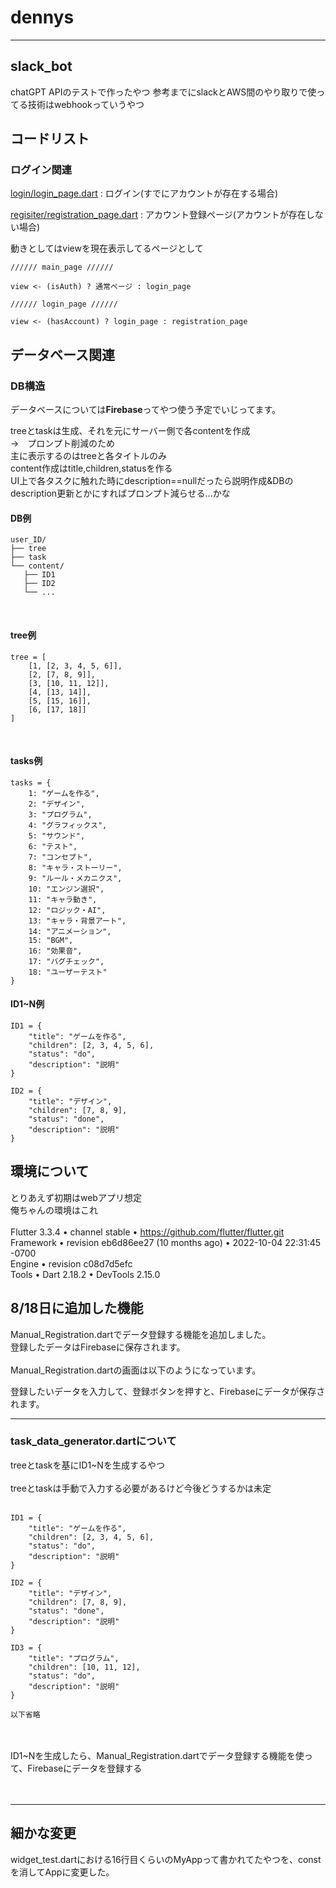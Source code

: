 # dennys

***

## slack_bot
chatGPT APIのテストで作ったやつ
参考までにslackとAWS間のやり取りで使ってる技術はwebhookっていうやつ

## コードリスト

### ログイン関連
[login/login_page.dart](dennys_web_app/lib/login/login_page.dart) : ログイン(すでにアカウントが存在する場合)

[regisiter/registration_page.dart](dennys_web_app/lib/register/registration_page.dart) : アカウント登録ページ(アカウントが存在しない場合)

動きとしてはviewを現在表示してるページとして
```
////// main_page //////

view <- (isAuth) ? 通常ページ : login_page

////// login_page //////

view <- (hasAccount) ? login_page : registration_page

```

## データベース関連

### DB構造

データベースについては**Firebase**ってやつ使う予定でいじってます。

treeとtaskは生成、それを元にサーバー側で各contentを作成<br> 
→　プロンプト削減のため<br>
主に表示するのはtreeと各タイトルのみ<br>
content作成はtitle,children,statusを作る<br>
UI上で各タスクに触れた時にdescription==nullだったら説明作成&DBのdescription更新とかにすればプロンプト減らせる...かな


#### DB例

``` 
user_ID/ 
├── tree
├── task
└── content/
   ├── ID1
   ├── ID2
   └── ...
```
<br>



#### tree例

```
tree = [
    [1, [2, 3, 4, 5, 6]],
    [2, [7, 8, 9]],
    [3, [10, 11, 12]],
    [4, [13, 14]],
    [5, [15, 16]],
    [6, [17, 18]]
]
```
<br>

#### tasks例
```
tasks = {
    1: "ゲームを作る",
    2: "デザイン",
    3: "プログラム",
    4: "グラフィックス",
    5: "サウンド",
    6: "テスト",
    7: "コンセプト",
    8: "キャラ・ストーリー",
    9: "ルール・メカニクス",
    10: "エンジン選択",
    11: "キャラ動き",
    12: "ロジック・AI",
    13: "キャラ・背景アート",
    14: "アニメーション",
    15: "BGM",
    16: "効果音",
    17: "バグチェック",
    18: "ユーザーテスト"
}
```


#### ID1~N例

```
ID1 = {
    "title": "ゲームを作る",
    "children": [2, 3, 4, 5, 6],
    "status": "do",
    "description": "説明"
}

ID2 = {
    "title": "デザイン",
    "children": [7, 8, 9],
    "status": "done",
    "description": "説明"
}
```


## 環境について

とりあえず初期はwebアプリ想定<br>
俺ちゃんの環境はこれ<br><br>
Flutter 3.3.4 • channel stable • https://github.com/flutter/flutter.git<br>
Framework • revision eb6d86ee27 (10 months ago) • 2022-10-04 22:31:45 -0700<br>
Engine • revision c08d7d5efc<br>
Tools • Dart 2.18.2 • DevTools 2.15.0

## 8/18日に追加した機能
 

Manual_Registration.dartでデータ登録する機能を追加しました。<br>
登録したデータはFirebaseに保存されます。<br>
<br>
Manual_Registration.dartの画面は以下のようになっています。<br>

登録したいデータを入力して、登録ボタンを押すと、Firebaseにデータが保存されます。

---
### task_data_generator.dartについて

treeとtaskを基にID1~Nを生成するやつ<br>
<br>
treeとtaskは手動で入力する必要があるけど今後どうするかは未定<br>
<br>


```
ID1 = {
    "title": "ゲームを作る",
    "children": [2, 3, 4, 5, 6],
    "status": "do",
    "description": "説明"
}

ID2 = {
    "title": "デザイン",
    "children": [7, 8, 9],
    "status": "done",
    "description": "説明"
}

ID3 = {
    "title": "プログラム",
    "children": [10, 11, 12],
    "status": "do",
    "description": "説明"
}

以下省略
```
<br>
<br>
ID1~Nを生成したら、Manual_Registration.dartでデータ登録する機能を使って、Firebaseにデータを登録する<br>
<br>
<br>

---
## 細かな変更

widget_test.dartにおける16行目くらいのMyAppって書かれてたやつを、constを消してAppに変更した。<br>
<br>

